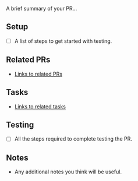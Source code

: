 A brief summary of your PR...

## Setup

- [ ] A list of steps to get started with testing.

## Related PRs

- [Links to related PRs]()

## Tasks

- [Links to related tasks]()

## Testing

- [ ] All the steps required to complete testing the PR.

## Notes

- Any additional notes you think will be useful.
